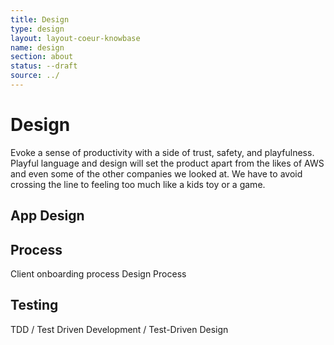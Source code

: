 ```yaml
---
title: Design
type: design
layout: layout-coeur-knowbase
name: design
section: about
status: --draft
source: ../
---
```


<main markdown="1">

# Design

Evoke a sense of productivity with a side of trust, safety, and playfulness. Playful language and design will set the product apart from the likes of AWS and even some of the other companies we looked at. We have to avoid crossing the line to feeling too much like a kids toy or a game.


## App Design

## Process

Client onboarding process
Design Process

## Testing

TDD / Test Driven Development / Test-Driven Design

</main>


